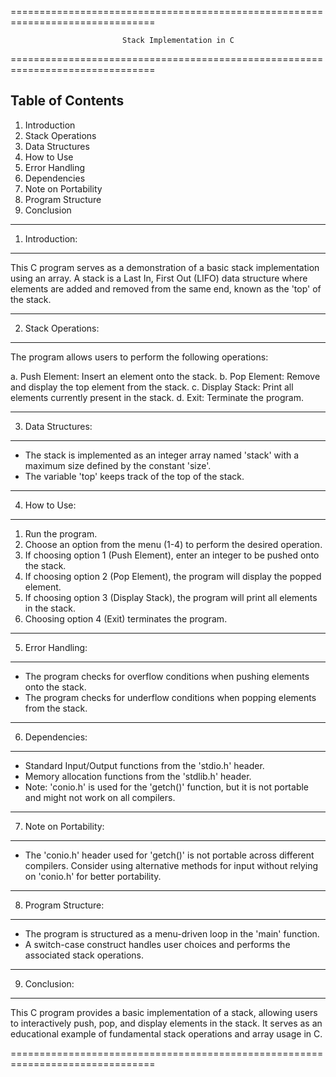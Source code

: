 ===============================================================================

                             Stack Implementation in C
===============================================================================

Table of Contents
-------------------

1. Introduction
2. Stack Operations
3. Data Structures
4. How to Use
5. Error Handling
6. Dependencies
7. Note on Portability
8. Program Structure
9. Conclusion

-------------------------------------------------------------------------------

1. Introduction:

-----------------
This C program serves as a demonstration of a basic stack implementation using an
array. A stack is a Last In, First Out (LIFO) data structure where elements are
added and removed from the same end, known as the 'top' of the stack.

-------------------------------------------------------------------------------

2. Stack Operations:

---------------------
The program allows users to perform the following operations:

   a. Push Element: Insert an element onto the stack.
   b. Pop Element: Remove and display the top element from the stack.
   c. Display Stack: Print all elements currently present in the stack.
   d. Exit: Terminate the program.

-------------------------------------------------------------------------------

3. Data Structures:

--------------------

- The stack is implemented as an integer array named 'stack' with a maximum
     size defined by the constant 'size'.
- The variable 'top' keeps track of the top of the stack.

-------------------------------------------------------------------------------

4. How to Use:

--------------

   1. Run the program.
   2. Choose an option from the menu (1-4) to perform the desired operation.
   3. If choosing option 1 (Push Element), enter an integer to be pushed onto
      the stack.
   4. If choosing option 2 (Pop Element), the program will display the popped
      element.
   5. If choosing option 3 (Display Stack), the program will print all elements
      in the stack.
   6. Choosing option 4 (Exit) terminates the program.

-------------------------------------------------------------------------------

5. Error Handling:

-------------------

- The program checks for overflow conditions when pushing elements onto the
     stack.
- The program checks for underflow conditions when popping elements from the
     stack.

-------------------------------------------------------------------------------

6. Dependencies:

-----------------

- Standard Input/Output functions from the 'stdio.h' header.
- Memory allocation functions from the 'stdlib.h' header.
- Note: 'conio.h' is used for the 'getch()' function, but it is not
     portable and might not work on all compilers.

-------------------------------------------------------------------------------

7. Note on Portability:

------------------------

- The 'conio.h' header used for 'getch()' is not portable across different
     compilers. Consider using alternative methods for input without relying on
     'conio.h' for better portability.

-------------------------------------------------------------------------------

8. Program Structure:

----------------------

- The program is structured as a menu-driven loop in the 'main' function.
- A switch-case construct handles user choices and performs the associated
     stack operations.

-------------------------------------------------------------------------------

9. Conclusion:

---------------
   This C program provides a basic implementation of a stack, allowing users to
   interactively push, pop, and display elements in the stack. It serves as an
   educational example of fundamental stack operations and array usage in C.

===============================================================================

